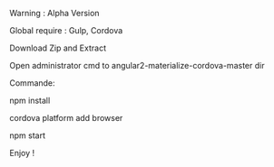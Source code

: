 Warning : Alpha Version

Global require : Gulp, Cordova


Download Zip and Extract

Open administrator cmd to angular2-materialize-cordova-master dir


Commande:

npm install

cordova platform add browser

npm start

Enjoy !
